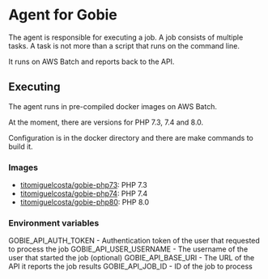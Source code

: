 # Agent for Gobie

The agent is responsible for executing a job. A job consists of multiple tasks. A task is not more than a script that runs on the command line.

It runs on AWS Batch and reports back to the API.

## Executing

The agent runs in pre-compiled docker images on AWS Batch.

At the moment, there are versions for PHP 7.3, 7.4 and 8.0.

Configuration is in the docker directory and there are make commands to build it.

### Images

* [titomiguelcosta/gobie-php73](https://hub.docker.com/r/titomiguelcosta/gobie-php73): PHP 7.3
* [titomiguelcosta/gobie-php74](https://hub.docker.com/r/titomiguelcosta/gobie-php74): PHP 7.4
* [titomiguelcosta/gobie-php80](https://hub.docker.com/r/titomiguelcosta/gobie-php80): PHP 8.0

### Environment variables

GOBIE_API_AUTH_TOKEN - Authentication token of the user that requested to process the job
GOBIE_API_USER_USERNAME - The username of the user that started the job (optional)
GOBIE_API_BASE_URI - The URL of the API it reports the job results 
GOBIE_API_JOB_ID - ID of the job to process
